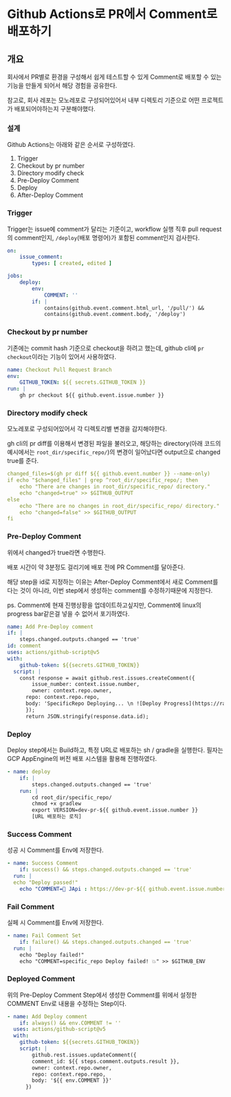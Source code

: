 # Github Actions로 PR에서 Comment로 배포하기

## 개요

회사에서 PR별로 환경을 구성해서 쉽게 테스트할 수 있게 Comment로 배포할 수 있는 기능을 만들게 되어서 해당 경험을 공유한다.

참고로, 회사 레포는 모노레포로 구성되어있어서 내부 디렉토리 기준으로 어떤 프로젝트가 배포되어야하는지 구분해야했다.

### 설계

Github Actions는 아래와 같은 순서로 구성하였다.

1. Trigger
2. Checkout by pr number
3. Directory modify check
4. Pre-Deploy Comment
5. Deploy
6. After-Deploy Comment

### Trigger

Trigger는 issue에 comment가 달리는 기준이고, workflow 실행 직후 pull request의 comment인지, `/deploy`(배포 명령어)가 포함된 comment인지 검사한다.

```yaml
on:
	issue_comment:
		types: [ created, edited ]

jobs:
	deploy:
		env:
			COMMENT: ''
		if: |
			contains(github.event.comment.html_url, '/pull/') && 
			contains(github.event.comment.body, '/deploy')
```

### Checkout by pr number

기존에는 commit hash 기준으로 checkout을 하려고 했는데, github cli에 `pr checkout`이라는 기능이 있어서 사용하였다.

```yaml
name: Checkout Pull Request Branch
env:
	GITHUB_TOKEN: ${{ secrets.GITHUB_TOKEN }}
run: |
	gh pr checkout ${{ github.event.issue.number }}
```

### Directory modify check

모노레포로 구성되어있어서 각 디렉토리별 변경을 감지해야한다.

gh cli의 pr diff를 이용해서 변경된 파일을 불러오고, 해당하는 directory(아래 코드의 예시에서는 `root_dir/specific_repo/`)의 변경이 일어났다면 output으로 changed true를 준다.

```yaml
changed_files=$(gh pr diff ${{ github.event.number }} --name-only)
if echo "$changed_files" | grep ^root_dir/specific_repo/; then
	echo "There are changes in root_dir/specific_repo/ directory."
	echo "changed=true" >> $GITHUB_OUTPUT
else
	echo "There are no changes in root_dir/specific_repo/ directory."
	echo "changed=false" >> $GITHUB_OUTPUT
fi
```

### Pre-Deploy Comment

위에서 changed가 true라면 수행한다.

배포 시간이 약 3분정도 걸리기에 배포 전에 PR Comment를 달아준다.

해당 step을 id로 지정하는 이유는 After-Deploy Comment에서 새로 Comment를 다는 것이 아니라, 이번 step에서 생성하는 comment를 수정하기때문에 지정한다.

ps. Comment에 현재 진행상황을 업데이트하고싶지만, Comment에 linux의 progress bar같은걸 넣을 수 없어서 포기하였다.

```yaml
name: Add Pre-Deploy comment
if: |
	steps.changed.outputs.changed == 'true'
id: comment
uses: actions/github-script@v5
with:
	github-token: ${{secrets.GITHUB_TOKEN}}
  script: |
  	const response = await github.rest.issues.createComment({
  		issue_number: context.issue.number,
    	owner: context.repo.owner,
      repo: context.repo.repo,
      body: 'SpecificRepo Deploying... \n ![Deploy Progress](https://raw.githubusercontent.com/jaranda-arthur/storage/main/default.gif)'
      });
      return JSON.stringify(response.data.id);
```

### Deploy

Deploy step에서는 Build하고, 특정 URL로 배포하는 sh / gradle을 실행한다. 필자는 GCP AppEngine의 버전 배포 시스템을 활용해 진행하였다.

```yaml
- name: deploy
	if: |
		steps.changed.outputs.changed == 'true'
	run: |
		cd root_dir/specific_repo/
		chmod +x gradlew
		export VERSION=dev-pr-${{ github.event.issue.number }}
		[URL 배포하는 로직]

```

### Success Comment

성공 시 Comment를 Env에 저장한다.

```yaml
- name: Success Comment
	if: success() && steps.changed.outputs.changed == 'true'
  run: |
  echo "Deploy passed!"
 	echo "COMMENT=🚀 JApi : https://dev-pr-${{ github.event.issue.number }}-URL" >> $GITHUB_ENV
```

### Fail Comment

실페 시 Comment를 Env에 저장한다.

```yaml
- name: Fail Comment Set
	if: failure() && steps.changed.outputs.changed == 'true'
  run: |
  	echo "Deploy failed!"
  	echo "COMMENT=specific_repo Deploy failed! 💥" >> $GITHUB_ENV
```

### Deployed Comment

위의 Pre-Deploy Comment Step에서 생성한 Comment를 위에서 설정한 COMMENT Env로 내용을 수정하는 Step이다.

```yaml
- name: Add Deploy comment
	if: always() && env.COMMENT != ''
  uses: actions/github-script@v5
  with:
  	github-token: ${{secrets.GITHUB_TOKEN}}
    script: |
    	github.rest.issues.updateComment({
      	comment_id: ${{ steps.comment.outputs.result }},
      	owner: context.repo.owner,
      	repo: context.repo.repo,
      	body: '${{ env.COMMENT }}'
      })
```

